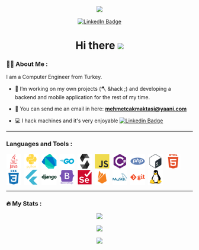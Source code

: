 
<div id="header" align="center">
  <img src="https://media.giphy.com/media/M9gbBd9nbDrOTu1Mqx/giphy.gif" width="100"/>
</div>
<p align="center">
<a href="https://www.linkedin.com/in/mehmet-01100011-/"><img src="https://img.shields.io/badge/LinkedIn-blue?logo=linkedin&logoColor=white&style=for-the-badge" alt="LinkedIn Badge"></a>
</p>


<h1 align="center">
  Hi there
  <img src="https://media.giphy.com/media/hvRJCLFzcasrR4ia7z/giphy.gif" width="30px"/>
</h1>


### :man_technologist: About Me :
I am a Computer Engineer from Turkey.

- :telescope: I’m working on my own projects (:axe: &hack ;) and developing a backend and mobile application for the rest of my time.

- :email: You can send me an email in here: **mehmetcakmaktasi@yaani.com**

- :computer: I hack machines and it's very enjoyable [![Linkedin Badge](https://img.shields.io/badge/TryHackMe-black?style=flat&logo=tryhackme&logoColor=white)](https://tryhackme.com/p/demironW47)

---
###  Languages and Tools :
<div>
  <img src="https://github.com/devicons/devicon/blob/master/icons/java/java-plain-wordmark.svg" title="Java" alt="Java" width="40" height="40"/>&nbsp;
   <img src="https://github.com/devicons/devicon/blob/master/icons/python/python-plain-wordmark.svg" title="Python" alt="Python" width="40" height="40"/>&nbsp;
   <img src="https://github.com/devicons/devicon/blob/master/icons/dart/dart-original.svg" title="Dart" alt="Dart" width="40" height="40"/>&nbsp;
   <img src="https://github.com/devicons/devicon/blob/master/icons/go/go-original-wordmark.svg" title="Go" alt="Go" width="40" height="40"/>&nbsp;
   <img src="https://github.com/devicons/devicon/blob/master/icons/solidity/solidity-original.svg" title="Solidty" alt="Solidty" width="40" height="40"/>&nbsp;
   <img src="https://github.com/devicons/devicon/blob/master/icons/javascript/javascript-original.svg" title="Javascript" alt="Javascript" width="40" height="40"/>&nbsp;
   <img src="https://github.com/devicons/devicon/blob/master/icons/csharp/csharp-plain.svg" title="Csharp" alt="csharp" width="40" height="40"/>&nbsp;
   <img src="https://github.com/devicons/devicon/blob/master/icons/php/php-plain.svg" title="Php" alt="php" width="40" height="40"/>&nbsp;
   <img src="https://github.com/devicons/devicon/blob/master/icons/bash/bash-original.svg" title="" alt="" width="40" height="40"/>&nbsp;
   <img src="https://github.com/devicons/devicon/blob/master/icons/html5/html5-plain-wordmark.svg" title="Html" alt="html" width="40" height="40"/>&nbsp;
   <img src="https://github.com/devicons/devicon/blob/master/icons/css3/css3-plain-wordmark.svg" title="css" alt="css" width="40" height="40"/>&nbsp;
   <img src="https://github.com/devicons/devicon/blob/master/icons/flutter/flutter-plain.svg" title="flutter" alt="flutter" width="40" height="40"/>&nbsp;
   <img src="https://github.com/devicons/devicon/blob/master/icons/django/django-plain-wordmark.svg" title="" alt="" width="40" height="40"/>&nbsp;
   <img src="https://github.com/devicons/devicon/blob/master/icons/bootstrap/bootstrap-plain-wordmark.svg" title="" alt="" width="40" height="40"/>&nbsp;
   <img src="https://github.com/devicons/devicon/blob/master/icons/selenium/selenium-original.svg" title="" alt="" width="40" height="40"/>&nbsp;
   <img src="https://github.com/devicons/devicon/blob/master/icons/firebase/firebase-plain.svg" title="" alt="" width="40" height="40"/>&nbsp;
   <img src="https://github.com/devicons/devicon/blob/master/icons/mysql/mysql-plain-wordmark.svg" title="" alt="" width="40" height="40"/>&nbsp;
   <img src="https://github.com/devicons/devicon/blob/master/icons/git/git-plain-wordmark.svg" title="" alt="" width="40" height="40"/>&nbsp;
   <img src="https://github.com/devicons/devicon/blob/master/icons/linux/linux-original.svg" title="" alt="" width="40" height="40"/>&nbsp;
</div>

---

### :fire: My Stats :
<p align="center">
<img src="http://github-readme-streak-stats.herokuapp.com?user=daddydemir&theme=dark&background=000000" />
</p>

<p align="center">
<img src="https://github-readme-stats.vercel.app/api/top-langs/?username=daddydemir&layout=compact&theme=vision-friendly-dark" />
</p>

<p align="center">
<img src="https://github-readme-stats.vercel.app/api?username=daddydemir&show_icons=true&theme=vision-friendly-dark&include_all_commits=true&count_private=trueicons=true&hide=contribs,prs" />
</p>
<p align="center">














